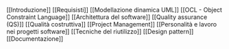 [[Introduzione]]
[[Requisisti]]
[[Modellazione dinamica UML]]
[[OCL - Object Constraint Language]]
[[Architettura del software]]
[[Quality assurance (QS)]]
[[Qualità costruttiva]]
[[Project Management]]
[[Personalità e lavoro nei progetti software]]
[[Tecniche del riutilizzo]]
[[Design pattern]]
[[Documentazione]]